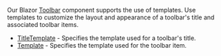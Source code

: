Our Blazor [Toolbar](https://docs.devexpress.com/Blazor/DevExpress.Blazor.DxToolbar) component supports the use of templates. Use templates to customize the layout and appearance of a toolbar's title and associated toolbar items.

* [TitleTemplate](https://docs.devexpress.com/Blazor/DevExpress.Blazor.DxToolbar.TitleTemplate) - Specifies the template used for a toolbar's title.
* [Template](https://docs.devexpress.com/Blazor/DevExpress.Blazor.DxToolbarItem.Template) - Specifies the template used for the toolbar item.
